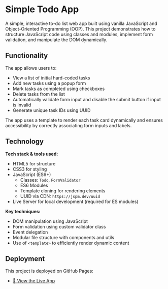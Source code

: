 # Simple Todo App

A simple, interactive to-do list web app built using vanilla JavaScript and Object-Oriented Programming (OOP). This project demonstrates how to structure JavaScript code using classes and modules, implement form validation, and manipulate the DOM dynamically.

## Functionality

The app allows users to:

- View a list of initial hard-coded tasks
- Add new tasks using a popup form
- Mark tasks as completed using checkboxes
- Delete tasks from the list
- Automatically validate form input and disable the submit button if input is invalid
- Generate unique task IDs using UUID

The app uses a template to render each task card dynamically and ensures accessibility by correctly associating form inputs and labels.

## Technology

**Tech stack & tools used:**

- HTML5 for structure
- CSS3 for styling
- JavaScript (ES6+)
  - Classes: `Todo`, `FormValidator`
  - ES6 Modules
  - Template cloning for rendering elements
  - UUID via CDN: `https://jspm.dev/uuid`
- Live Server for local development (required for ES modules)

**Key techniques:**

- DOM manipulation using JavaScript
- Form validation using custom validator class
- Event delegation
- Modular file structure with components and utils
- Use of `<template>` to efficiently render dynamic content

## Deployment

This project is deployed on GitHub Pages:

- [🔗 View the Live App](https://github.com/jenniferfeldt/simple-todo-app)
